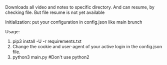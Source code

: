 Downloads all video and notes to specific directory. And can resume, by checking file.
But file resume is not yet available

Initialization: put your configuration in config.json like main brunch

Usage:
1. pip3 install -U -r requirements.txt
2. Change the cookie and user-agent of your active login in the config.json file.
3. python3 main.py #Don't use python2